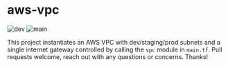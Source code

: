 # aws-vpc
![dev](https://github.com/phillhocking/aws-vpc/actions/workflows/tflint-dev.yml/badge.svg?branch=dev) ![main](https://github.com/phillhocking/aws-vpc/actions/workflows/tflint-main.yml/badge.svg)

This project instantiates an AWS VPC with dev/staging/prod subnets and a single internet gateway controlled by calling the `vpc` module in `main.tf`. Pull requests welcome, reach out with any questions or concerns. Thanks! 
